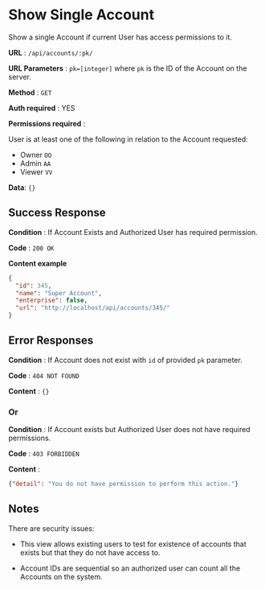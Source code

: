 # Show Single Account

Show a single Account if current User has access permissions to it.

**URL** : `/api/accounts/:pk/`

**URL Parameters** : `pk=[integer]`  where `pk` is the ID of the Account on the server.

**Method** : `GET`

**Auth required** : YES

**Permissions required** :

User is at least one of the following in relation to the Account requested:

* Owner `OO`
* Admin `AA`
* Viewer `VV`

**Data**: `{}`

## Success Response

**Condition** : If Account Exists and Authorized User has required permission.

**Code** : `200 OK`

**Content example**

```json
{
  "id": 345,
  "name": "Super Account",
  "enterprise": false,
  "url": "http://localhost/api/accounts/345/"
}
```

## Error Responses

**Condition** : If Account does not exist with `id` of provided `pk` parameter.

**Code** : `404 NOT FOUND`

**Content** : `{}`

### Or

**Condition** : If Account exists but Authorized User does not have required permissions.

**Code** : `403 FORBIDDEN`

**Content** :

```json
{"detail": "You do not have permission to perform this action."}
```

## Notes

There are security issues:

* This view allows existing users to test for existence of accounts that exists but that they do not have access to.

* Account IDs are sequential so an authorized user can count all the Accounts on the system.

